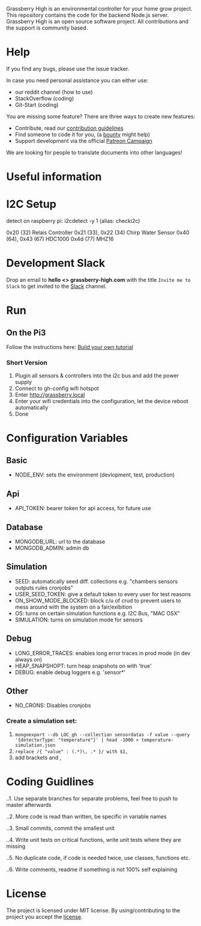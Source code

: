Grassberry High is an environmental controller for your home grow project. This repository contains the code for the backend Node.js server. Grassberry High is an open source software project. All contributions and the support is community based.

# Help
If you find any bugs, please use the issue tracker. 

In case you need personal assistance you can either use:
- our reddit channel (how to use)
- StackOverflow (coding)
- Git-Start (coding)

You are missing some feature? There are three ways to create new features:

- Contribute, read our [contribution guidelines](./contributing.md)
- Find someone to code it for you, (a [bounty](https://www.bountysource.com/) might help)
- Support development via the official [Patreon Campaign](https://www.patreon.com/grassberry)

We are looking for people to translate documents into other languages!

# Useful information 

# I2C Setup
detect on raspberry pi:
i2cdetect -y 1 (alias: checki2c)

0x20 (32) Relais Controller
0x21 (33), 0x22 (34) Chirp Water Sensor
0x40 (64), 0x43 (67) HDC1000
0x4d (77) MHZ16

# Development Slack

Drop an email to **hello \<\> grassberry-high.com** with the title `Invite me to Slack`
to get invited to the [Slack](https://grassberryhigh.slack.com/) channel.

# Run

## On the Pi3
Follow the instructions here:
[Build your own tutorial](http://blog.grassberry-high.com/build-your-own-grassberry-high/)

### Short Version

1. Plugin all sensors & controllers into the i2c bus and add the power supply
2. Connect to gh-config wifi hotspot
3. Enter http://grassberry.local
3. Enter your wifi credentials into the configuration, let the device reboot automatically
4. Done

# Configuration  Variables

## Basic

- NODE_ENV: sets the environment (devlopment, test, production)

## Api

- API_TOKEN: bearer token for api access, for future use

## Database

- MONGODB_URL: url to the database
- MONGODB_ADMIN: admin db

## Simulation

- SEED: automatically seed diff. collections e.g. "chambers sensors outputs rules cronjobs"
- USER_SEED_TOKEN: give a default token to every user for test reasons
- ON_SHOW_MODE_BLOCKED: block c/u of crud to prevent users to mess around with the system on a fair/exibition
- OS: turns on certain simulation functions e.g. I2C Bus, "MAC OSX"
- SIMULATION: turns on simulation mode for sensors

## Debug

- LONG_ERROR_TRACES: enables long error traces in prod mode (in dev always on)
- HEAP_SNAPSHOPT: turn heap snapshots on with 'true'
- DEBUG: enable debug loggers e.g. 'sensor*'

## Other

- NO_CRONS: Disables cronjobs

### Create a simulation set:

1. `mongoexport --db LOC_gh --collection sensordatas -f value --query '{detectorType: "temperature"}' | head -1000 > temperature-simulation.json`
2. `replace /{ "value" : (.*)\, .* }/ with $1,`
3. add brackets and ,


# Coding Guidlines

..1. Use separate branches for separate problems, feel free to push to master afterwards

..2. More code is read than written, be specific in variable names

..3. Small commits, commit the smallest unit

..4. Write unit tests on critical functions, write unit tests where they are missing

..5. No duplicate code, if code is needed twice, use classes, functions etc.

..6. Write comments, readme if something is not 100% self explaining

# License
The project is licensed under MIT license.
By using/contributing to the project you accept the [license](https://github.com/360disrupt/grassberry-high/blob/master/LICENSE).
